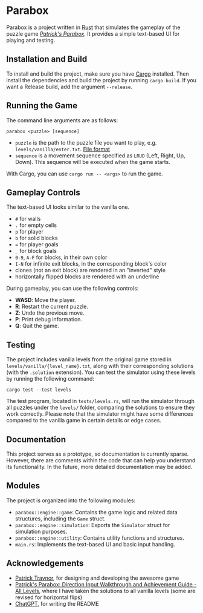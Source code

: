 # Parabox

Parabox is a project written in [Rust](https://www.rust-lang.org/) that simulates the gameplay of the puzzle game _[Patrick's Parabox](https://www.patricksparabox.com/)_. It provides a simple text-based UI for playing and testing.

## Installation and Build

To install and build the project, make sure you have [Cargo](https://doc.rust-lang.org/cargo/) installed. Then install the dependencies and build the project by running `cargo build`. If you want a Release build, add the argument `--release`.

## Running the Game

The command line arguments are as follows:

```
parabox <puzzle> [sequence]
```

- `puzzle` is the path to the puzzle file you want to play, e.g. `levels/vanilla/enter.txt`. [File format](https://www.patricksparabox.com/custom-levels/#file-format)
- `sequence` is a movement sequence specified as `LRUD` (Left, Right, Up, Down). This sequence will be executed when the game starts.

With Cargo, you can use `cargo run -- <args>` to run the game.

## Gameplay Controls

The text-based UI looks similar to the vanilla one.

- `#` for walls
- `.` for empty cells
- `p` for player
- `b` for solid blocks
- `=` for player goals
- `_` for block goals
- `0-9`, `A-F` for blocks, in their own color
- `I-N` for infinite exit blocks, in the corresponding block's color
- clones (not an exit block) are rendered in an "inverted" style
- horizontally flipped blocks are rendered with an underline

During gameplay, you can use the following controls:

- **WASD**: Move the player.
- **R**: Restart the current puzzle.
- **Z**: Undo the previous move.
- **P**: Print debug information.
- **Q**: Quit the game.

## Testing

The project includes vanilla levels from the original game stored in `levels/vanilla/{level_name}.txt`, along with their corresponding solutions (with the `.solution` extension). You can test the simulator using these levels by running the following command:

```
cargo test --test levels
```

The test program, located in `tests/levels.rs`, will run the simulator through all puzzles under the `levels/` folder, comparing the solutions to ensure they work correctly. Please note that the simulator might have some differences compared to the vanilla game in certain details or edge cases.

## Documentation

This project serves as a prototype, so documentation is currently sparse. However, there are comments within the code that can help you understand its functionality. In the future, more detailed documentation may be added.

## Modules

The project is organized into the following modules:

- `parabox::engine::game`: Contains the game logic and related data structures, including the `Game` struct.
- `parabox::engine::simulation`: Exports the `Simulator` struct for simulation purposes.
- `parabox::engine::utility`: Contains utility functions and structures.
- `main.rs`: Implements the text-based UI and basic input handling.

## Acknowledgements

- [Patrick Traynor](https://cwpat.me/about), for designing and developing the awesome game
- [Patrick's Parabox: Direction Input Walkthrough and Achievement Guide - All Levels](https://steamcommunity.com/sharedfiles/filedetails/?id=2786724419), where I have taken the solutions to all vanilla levels (some are revised for horizontal flips)
- [ChatGPT](https://chat.openai.com/), for writing the README
